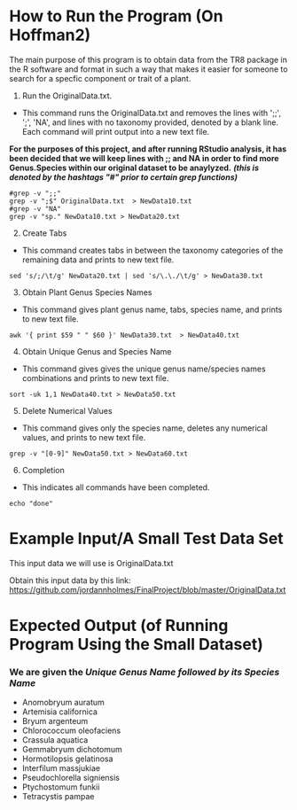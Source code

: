 # How to Run the Program (On Hoffman2)
The main purpose of this program is to obtain data from the TR8 package in the R software and format in such a way that makes it easier for someone to search for a specfic component or trait of a plant.

1. Run the OriginalData.txt.
- This command runs the OriginalData.txt and removes the lines with ';;', ';', 'NA', and lines with no taxonomy provided, denoted by a blank line. Each command will print output into a new text file. 

**For the purposes of this project, and after running RStudio analysis, it has been decided that we will keep lines with ;; and NA in order to find more Genus.Species within our original dataset to be anaylyzed.** 
***(this is denoted by the hashtags "#" prior to certain grep functions)***

``` {r}
#grep -v ";;"
grep -v ";$" OriginalData.txt  > NewData10.txt
#grep -v "NA"
grep -v "sp." NewData10.txt > NewData20.txt
```

2. Create Tabs
- This command creates tabs in between the taxonomy categories of the remaining data and prints to new text file.

``` {r}
sed 's/;/\t/g' NewData20.txt | sed 's/\.\./\t/g' > NewData30.txt
```

3. Obtain Plant Genus Species Names
- This command gives plant genus name, tabs, species name, and prints to new text file.

``` {r}
awk '{ print $59 " " $60 }' NewData30.txt  > NewData40.txt
```

4. Obtain Unique Genus and Species Name
- This command gives gives the unique genus name/species names combinations and prints to new text file.

``` {r}
sort -uk 1,1 NewData40.txt > NewData50.txt
```

5. Delete Numerical Values
- This command gives only the species name, deletes any numerical values, and prints to new text file.

``` {r}
grep -v "[0-9]" NewData50.txt > NewData60.txt
```

6. Completion
- This indicates all commands have been completed.

``` {r}
echo "done"
```

# Example Input/A Small Test Data Set

This input data we will use is OriginalData.txt

Obtain this input data by this link: https://github.com/jordannholmes/FinalProject/blob/master/OriginalData.txt

# Expected Output (of Running Program Using the Small Dataset)
### We are given the ***Unique Genus Name followed by its Species Name***

- Anomobryum auratum
- Artemisia californica
- Bryum argenteum
- Chlorococcum oleofaciens
- Crassula aquatica
- Gemmabryum dichotomum
- Hormotilopsis gelatinosa
- Interfilum massjukiae
- Pseudochlorella signiensis
- Ptychostomum funkii
- Tetracystis pampae
